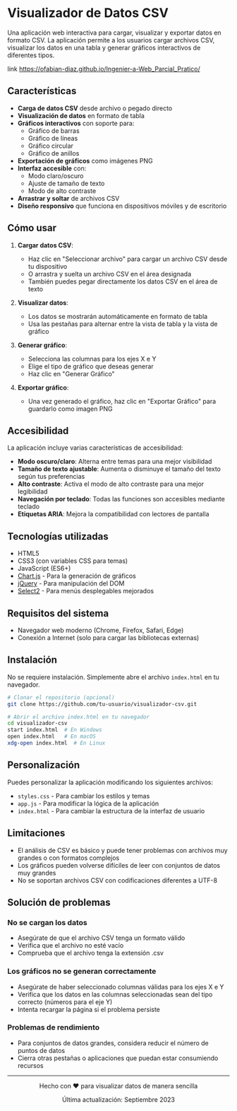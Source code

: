 # Visualizador de Datos CSV

Una aplicación web interactiva para cargar, visualizar y exportar datos en formato CSV. La aplicación permite a los usuarios cargar archivos CSV, visualizar los datos en una tabla y generar gráficos interactivos de diferentes tipos.

link
https://ofabian-diaz.github.io/Ingenier-a-Web_Parcial_Pratico/ 

## Características

- **Carga de datos CSV** desde archivo o pegado directo
- **Visualización de datos** en formato de tabla
- **Gráficos interactivos** con soporte para:
  - Gráfico de barras
  - Gráfico de líneas
  - Gráfico circular
  - Gráfico de anillos
- **Exportación de gráficos** como imágenes PNG
- **Interfaz accesible** con:
  - Modo claro/oscuro
  - Ajuste de tamaño de texto
  - Modo de alto contraste
- **Arrastrar y soltar** de archivos CSV
- **Diseño responsivo** que funciona en dispositivos móviles y de escritorio

## Cómo usar

1. **Cargar datos CSV**:
   - Haz clic en "Seleccionar archivo" para cargar un archivo CSV desde tu dispositivo
   - O arrastra y suelta un archivo CSV en el área designada
   - También puedes pegar directamente los datos CSV en el área de texto

2. **Visualizar datos**:
   - Los datos se mostrarán automáticamente en formato de tabla
   - Usa las pestañas para alternar entre la vista de tabla y la vista de gráfico

3. **Generar gráfico**:
   - Selecciona las columnas para los ejes X e Y
   - Elige el tipo de gráfico que deseas generar
   - Haz clic en "Generar Gráfico"

4. **Exportar gráfico**:
   - Una vez generado el gráfico, haz clic en "Exportar Gráfico" para guardarlo como imagen PNG

## Accesibilidad

La aplicación incluye varias características de accesibilidad:

- **Modo oscuro/claro**: Alterna entre temas para una mejor visibilidad
- **Tamaño de texto ajustable**: Aumenta o disminuye el tamaño del texto según tus preferencias
- **Alto contraste**: Activa el modo de alto contraste para una mejor legibilidad
- **Navegación por teclado**: Todas las funciones son accesibles mediante teclado
- **Etiquetas ARIA**: Mejora la compatibilidad con lectores de pantalla

## Tecnologías utilizadas

- HTML5
- CSS3 (con variables CSS para temas)
- JavaScript (ES6+)
- [Chart.js](https://www.chartjs.org/) - Para la generación de gráficos
- [jQuery](https://jquery.com/) - Para manipulación del DOM
- [Select2](https://select2.org/) - Para menús desplegables mejorados

## Requisitos del sistema

- Navegador web moderno (Chrome, Firefox, Safari, Edge)
- Conexión a Internet (solo para cargar las bibliotecas externas)

## Instalación

No se requiere instalación. Simplemente abre el archivo `index.html` en tu navegador.

```bash
# Clonar el repositorio (opcional)
git clone https://github.com/tu-usuario/visualizador-csv.git

# Abrir el archivo index.html en tu navegador
cd visualizador-csv
start index.html  # En Windows
open index.html   # En macOS
xdg-open index.html  # En Linux
```

## Personalización

Puedes personalizar la aplicación modificando los siguientes archivos:

- `styles.css` - Para cambiar los estilos y temas
- `app.js` - Para modificar la lógica de la aplicación
- `index.html` - Para cambiar la estructura de la interfaz de usuario

## Limitaciones

- El análisis de CSV es básico y puede tener problemas con archivos muy grandes o con formatos complejos
- Los gráficos pueden volverse difíciles de leer con conjuntos de datos muy grandes
- No se soportan archivos CSV con codificaciones diferentes a UTF-8

## Solución de problemas

### No se cargan los datos
- Asegúrate de que el archivo CSV tenga un formato válido
- Verifica que el archivo no esté vacío
- Comprueba que el archivo tenga la extensión .csv

### Los gráficos no se generan correctamente
- Asegúrate de haber seleccionado columnas válidas para los ejes X e Y
- Verifica que los datos en las columnas seleccionadas sean del tipo correcto (números para el eje Y)
- Intenta recargar la página si el problema persiste

### Problemas de rendimiento
- Para conjuntos de datos grandes, considera reducir el número de puntos de datos
- Cierra otras pestañas o aplicaciones que puedan estar consumiendo recursos



---

<div align="center">
  <p>Hecho con ❤️ para visualizar datos de manera sencilla</p>
  <p>Última actualización: Septiembre 2023</p>
</div>


